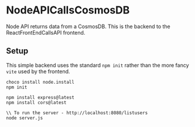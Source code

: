 # NodeAPICallsCosmosDB
Node API returns data from a CosmosDB. This is the backend to the ReactFrontEndCallsAPI frontend.

## Setup
This simple backend uses the standard `npm init` rather than the more fancy `vite` used by the frontend.
```
choco install node.install
npm init

npm install express@latest
npm install cors@latest

\\ To run the server - http://localhost:8080/listusers
node server.js
```
